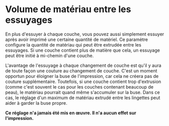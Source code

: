 Volume de matériau entre les essuyages
===

En plus d'essuyer à chaque couche, vous pouvez aussi simplement essuyer après avoir imprimé une certaine quantité de matériel. Ce paramètre configure la quantité de matériau qui peut être extrudée entre les essuyages. Si une couche contient plus de matière que cela, un essuyage peut être initié à mi-chemin d'une couche.

L'avantage de l'essuyage à chaque changement de couche est qu'il y aura de toute façon une couture au changement de couche. C'est un moment opportun pour éloigner la buse de l'impression, car cela ne créera pas de couture supplémentaire. Toutefois, si une couche contient trop d'extrusion (comme c'est souvent le cas pour les couches contenant beaucoup de peau), le matériau pourrait quand même s'accumuler sur la buse. Dans ce cas, le réglage d'un maximum de matériau extrudé entre les lingettes peut aider à garder la buse propre.

**Ce réglage n'a jamais été mis en œuvre. Il n'a aucun effet sur l'impression.**
